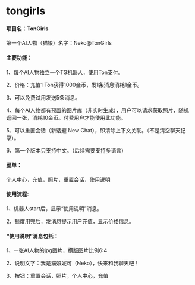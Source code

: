 # tongirls

#### 项目名：TonGirls

第一个AI人物（猫娘）名字：Neko@TonGirls

 

#### 主要功能：

1、每个AI人物独立一个TG机器人，使用Ton支付。

2、价格：充值1 Ton获得1000金币，发1条消息消耗1金币。 

3、可以免费试用发送5条消息。

4、每个AI人物都有预置的图片库（非实时生成），用户可以请求获取照片，随机返回一张，消耗10金币。付费用户才能使用此功能。

5、可以重置会话（新话题 New Chat），即清除上下文关联。（不是清空聊天记录）。

6、第一个版本只支持中文。（后续需要支持多语言）

 

#### 菜单：

个人中心，充值，照片，重置会话，使用说明

 

#### 使用流程:

1、机器人start后，显示“使用说明”消息。

2、额度用完后，发消息提示用户充值，显示价格信息。

 

#### “使用说明”消息包括：

1、一张AI人物的jpg图片，横版图片比例6:4

2、说明文字：我是猫娘妮可（Neko），快来和我聊天吧！

3、按钮：重置会话，照片，个人中心，充值

